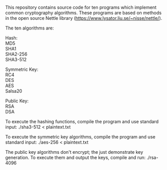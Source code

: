 This repository contains source code for ten programs which implement common cryptography algorithms. These programs are based on methods in the open source Nettle library (https://www.lysator.liu.se/~nisse/nettle/).

The ten algorithms are:

Hash:  
MD5  
SHA1  
SHA2-256  
SHA3-512  

Symmetric Key:  
RC4  
DES  
AES  
Salsa20  

Public Key:  
RSA  
DSA  

To execute the hashing functions, compile the program and use standard input:
./sha3-512 < plaintext.txt

To execute the symmetric key algorithms, compile the program and use standard input:
./aes-256 < plaintext.txt

The public key algorithms don't encrypt; the just demonstrate key generation. To execute them and output the keys, compile and run:
./rsa-4096
